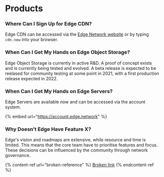 # Products

### Where Can I Sign Up for Edge CDN?

Edge CDN can be accessed via the [Edge Network website](https://edge.network) or by typing `cdn.new` into your browser.

### When Can I Get My Hands on Edge Object Storage?

Edge Object Storage is currently in active R\&D. A proof of concept exists and is currently being tested and evolved. A beta release is expected to be reelased for community testing at some point in 2021, with a first production release expected in 2022.

### When Can I Get My Hands on Edge Servers?

Edge Servers are available now and can be accessed via the account system.

{% embed url="https://account.edge.network" %}

### Why Doesn’t Edge Have Feature X?

Edge's vision and roadmaps are extensive, while resource and time is limited. This means that the core team have to prioritise features and focus. These decisions can be influenced by the community through network governance.

{% content-ref url="broken-reference" %}
[Broken link](broken-reference)
{% endcontent-ref %}
